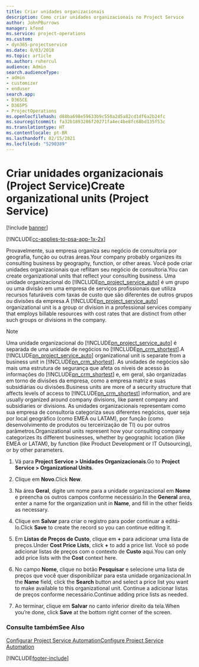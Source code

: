 ```yaml
---
title: Criar unidades organizacionais
description: Como criar unidades organizacionais no Project Service
author: JohnPBurrows
manager: kfend
ms.service: project-operations
ms.custom:
- dyn365-projectservice
ms.date: 8/03/2018
ms.topic: article
ms.author: ruhercul
audience: Admin
search.audienceType:
- admin
- customizer
- enduser
search.app:
- D365CE
- D365PS
- ProjectOperations
ms.openlocfilehash: d88ba698e59633b9c550a2d5a82cd1df6a2b24fc
ms.sourcegitcommit: fa32b1893286f20271fa4ec4be8fc68bd135f53c
ms.translationtype: HT
ms.contentlocale: pt-BR
ms.lasthandoff: 02/15/2021
ms.locfileid: "5290389"
---
```

# <a name="create-organizational-units-project-service"></a><span data-ttu-id="d553f-103">Criar unidades organizacionais (Project Service)</span><span class="sxs-lookup"><span data-stu-id="d553f-103">Create organizational units (Project Service)</span></span>

[!include [banner](../includes/psa-now-project-operations.md)]

[!INCLUDE[cc-applies-to-psa-app-1x-2x](../includes/cc-applies-to-psa-app-1x-2x.md)]

<span data-ttu-id="d553f-104">Provavelmente, sua empresa organiza seu negócio de consultoria por geografia, função ou outras áreas.</span><span class="sxs-lookup"><span data-stu-id="d553f-104">Your company probably organizes its consulting business by geography, function, or other areas.</span></span> <span data-ttu-id="d553f-105">Você pode criar unidades organizacionais que reflitam seu negócio de consultoria.</span><span class="sxs-lookup"><span data-stu-id="d553f-105">You can create organizational units that reflect your consulting business.</span></span> <span data-ttu-id="d553f-106">Uma unidade organizacional do [!INCLUDE[pn_project_service_auto](../includes/pn-project-service-auto.md)] é um grupo ou uma divisão em uma empresa de serviços profissionais que utiliza recursos faturáveis com taxas de custo que são diferentes de outros grupos ou divisões da empresa.</span><span class="sxs-lookup"><span data-stu-id="d553f-106">A [!INCLUDE[pn_project_service_auto](../includes/pn-project-service-auto.md)] organizational unit is a group or division in a professional services company that employs billable resources with cost rates that are distinct from other such groups or divisions in the company.</span></span>  
  
> [!NOTE]
>  <span data-ttu-id="d553f-107">Uma unidade organizacional do [!INCLUDE[pn_project_service_auto](../includes/pn-project-service-auto.md)] é separada de uma unidade de negócios no [!INCLUDE[pn_crm_shortest](../includes/pn-crm-shortest.md)].</span><span class="sxs-lookup"><span data-stu-id="d553f-107">A [!INCLUDE[pn_project_service_auto](../includes/pn-project-service-auto.md)] organizational unit is separate from a business unit in [!INCLUDE[pn_crm_shortest](../includes/pn-crm-shortest.md)].</span></span> <span data-ttu-id="d553f-108">As unidades de negócios são mais uma estrutura de segurança que afeta os níveis de acesso às informações do [!INCLUDE[pn_crm_shortest](../includes/pn-crm-shortest.md)] e, em geral, são organizadas em torno de divisões da empresa, como a empresa matriz e suas subsidiárias ou divisões.</span><span class="sxs-lookup"><span data-stu-id="d553f-108">Business units are more of a security structure that affects levels of access to [!INCLUDE[pn_crm_shortest](../includes/pn-crm-shortest.md)] information, and are usually organized around company divisions, like parent company and subsidiaries or divisions.</span></span> <span data-ttu-id="d553f-109">As unidades organizacionais representam como sua empresa de consultoria categoriza seus diferentes negócios, quer seja por local geográfico (como EMEA ou LATAM), por função (como desenvolvimento de produtos ou terceirização de TI) ou por outros parâmetros.</span><span class="sxs-lookup"><span data-stu-id="d553f-109">Organizational units represent how your consulting company categorizes its different businesses, whether by geographic location (like EMEA or LATAM), by function (like Product Development or IT Outsourcing), or by other parameters.</span></span>  
  
1.  <span data-ttu-id="d553f-110">Vá para **Project Service > Unidades Organizacionais**.</span><span class="sxs-lookup"><span data-stu-id="d553f-110">Go to **Project Service > Organizational Units**.</span></span>  
  
2.  <span data-ttu-id="d553f-111">Clique em **Novo**.</span><span class="sxs-lookup"><span data-stu-id="d553f-111">Click **New**.</span></span>  
  
3.  <span data-ttu-id="d553f-112">Na área **Geral**, digite um nome para a unidade organizacional em **Nome** e preencha os outros campos conforme necessário.</span><span class="sxs-lookup"><span data-stu-id="d553f-112">In the **General** area, enter a name for the organization unit in **Name**, and fill in the other fields as necessary.</span></span>  
  
4.  <span data-ttu-id="d553f-113">Clique em **Salvar** para criar o registro para poder continuar a editá-lo.</span><span class="sxs-lookup"><span data-stu-id="d553f-113">Click **Save** to create the record so you can continue editing it.</span></span>  
  
5.  <span data-ttu-id="d553f-114">Em **Listas de Preços de Custo**, clique em **+** para adicionar uma lista de preços.</span><span class="sxs-lookup"><span data-stu-id="d553f-114">Under **Cost Price Lists**, click **+** to add a price list.</span></span> <span data-ttu-id="d553f-115">Você só pode adicionar listas de preços com o contexto de **Custo** aqui.</span><span class="sxs-lookup"><span data-stu-id="d553f-115">You can only add price lists with the **Cost** context here.</span></span>  
  
6.  <span data-ttu-id="d553f-116">No campo **Nome**, clique no botão **Pesquisar** e selecione uma lista de preços que você quer disponibilizar para esta unidade organizacional.</span><span class="sxs-lookup"><span data-stu-id="d553f-116">In the **Name** field, click the **Search** button and select a price list you want to make available to this organizational unit.</span></span> <span data-ttu-id="d553f-117">Continue a adicionar listas de preços conforme necessário.</span><span class="sxs-lookup"><span data-stu-id="d553f-117">Continue adding price lists as needed.</span></span>  
  
7.  <span data-ttu-id="d553f-118">Ao terminar, clique em **Salvar** no canto inferior direito da tela.</span><span class="sxs-lookup"><span data-stu-id="d553f-118">When you’re done, click **Save** at the bottom right corner of the screen.</span></span>  
  
### <a name="see-also"></a><span data-ttu-id="d553f-119">Consulte também</span><span class="sxs-lookup"><span data-stu-id="d553f-119">See Also</span></span>  
 [<span data-ttu-id="d553f-120">Configurar Project Service Automation</span><span class="sxs-lookup"><span data-stu-id="d553f-120">Configure Project Service Automation</span></span>](../psa/configure.md)


[!INCLUDE[footer-include](../includes/footer-banner.md)]